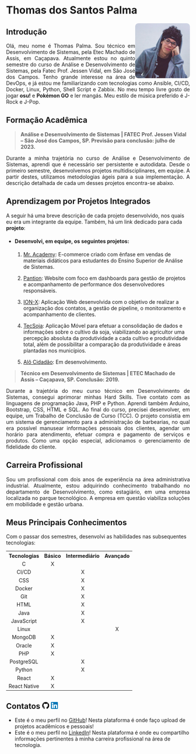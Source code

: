 # Thomas dos Santos Palma

<img src="./docs/profile-picture.png" align="right" width="150" height="150">

## **Introdução**

<p align="justify">Olá, meu nome é Thomas Palma. Sou técnico em Desenvolvimento de Sistemas, pela Etec Machado de Assis, em Caçapava. Atualmente estou no quinto semestre do curso de Análise e Desenvolvimento de Sistemas, pela Fatec Prof. Jessen Vidal, em São José dos Campos. Tenho grande interesse na área de DevOps, e já estou me familiarizando com tecnologias como Ansible, CI/CD, Docker, Linux, Python, Shell Script e Zabbix. No meu tempo livre gosto de jogar <b>osu!</b> e <b>Pokémon GO</b> e ler mangás. Meu estilo de música preferido é J-Rock e J-Pop.</p>

## **Formação Acadêmica**

> **Análise e Desenvolvimento de Sistemas | FATEC Prof. Jessen Vidal – São José dos Campos, SP. Previsão para conclusão: julho de 2023.**

<p align="justify">Durante a minha trajetória no curso de Análise e Desenvolvimento de Sistemas, aprendi que é necessário ser persistente e autodidata. Desde o primeiro semestre, desenvolvemos projetos multidisciplinares, em equipe. A partir destes, utilizamos metodologias ágeis para a sua implementação. A descrição detalhada de cada um desses projetos encontra-se abaixo.</p>

## **Aprendizagem por Projetos Integrados**
A seguir há uma breve descrição de cada projeto desenvolvido, nos quais eu era um integrante da equipe. Também, há um link dedicado para cada **projeto**:

 - <h4><b>Desenvolvi, em equipe, os seguintes projetos:</h4></b>

   1. [Mr. Academy](https://github.com/ThomasPalma1/portfolio-tg/tree/main/APIs/FatecAPI-01): E-commerce criado com ênfase em vendas de materiais didáticos para estudantes do Ensino Superior de Análise de Sistemas.


   2. [Pantion](https://github.com/ThomasPalma1/portfolio-tg/tree/main/APIs/FatecAPI-02): Website com foco em dashboards para gestão de projetos e acompanhamento de performance dos desenvolvedores responsáveis.


   3. [ION-X](https://github.com/ThomasPalma1/portfolio-tg/tree/main/APIs/FatecAPI-03): Aplicação Web desenvolvida com o objetivo de realizar a organização dos contatos, a gestão de pipeline, o monitoramento e acompanhamento de clientes.


   4. [TecSoja](https://github.com/ThomasPalma1/portfolio-tg/tree/main/APIs/FatecAPI-04): Aplicação Móvel para efetuar a consolidação de dados e informações sobre o cultivo da soja, viabilizando ao agricultor uma percepção absoluta da produtividade a cada cultivo e produtividade total, além de possibilitar a comparação da produtividade e áreas plantadas nos municípios.


   5. [Alô Cidadão](https://github.com/ThomasPalma1/portfolio-tg/tree/main/APIs/FatecAPI-05): Em desenvolvimento.


 > **Técnico em Desenvolvimento de Sistemas | ETEC Machado de Assis – Caçapava, SP. Conclusão: 2019.**

 <p align="justify">Durante a trajetória do meu curso técnico em Desenvolvimento de Sistemas, consegui aprimorar minhas Hard Skills. Tive contato com as linguagens de programação Java, PHP e Python. Aprendi também Arduino, Bootstrap, CSS, HTML e SQL. Ao final do curso, precisei desenvolver, em equipe, um Trabalho de Conclusão de Curso (TCC). O projeto consistia em um sistema de gerenciamento para a administração de barbearias, no qual era possível manusear informações pessoais dos clientes, agendar um horário para atendimento, efetuar compra e pagamento de serviços e produtos. Como uma opção especial, adicionamos o gerenciamento de fidelidade do cliente.</p>

 ## **Carreira Profissional**
 <p align="justify">Sou um profissional com dois anos de experiência na área administrativa industrial. Atualmente, estou adquirindo conhecimento trabalhando no departamento de Desenvolvimento, como estagiário, em uma empresa localizada no parque tecnológico. A empresa em questão viabiliza soluções em mobilidade e gestão urbana.</p>
 
## **Meus Principais Conhecimentos**
Com o passar dos semestres, desenvolvi as habilidades nas subsequentes tecnologias: 
<table>
    <tr>
        <th>Tecnologias</th>
        <th>Básico</th>
        <th>Intermediário</th>
        <th>Avançado</th>
    </tr>
    <tr>
        <td align="center">C</td>
        <td align="center">X</td>
        <td></td>
        <td></td>
    </tr>
    <tr>
        <td align="center">CI/CD</td>
        <td></td>
        <td align="center">X</td>
        <td></td>
    </tr>
    <tr>
        <td align="center">CSS</td>
        <td></td>
        <td align="center">X</td>
        <td></td>
    </tr>
    <tr>
        <td align="center">Docker</td>
        <td></td>
        <td align="center">X</td>
        <td></td>
    </tr>
    <tr>
        <td align="center">Git</td>
        <td></td>
        <td align="center">X</td>
        <td></td>
    </tr>
    <tr>
        <td align="center">HTML</td>
        <td></td>
        <td align="center">X</td>
        <td></td>
    </tr>
    <tr>
        <td align="center">Java</td>
        <td></td>
        <td align="center">X</td>
        <td></td>
    </tr>
    <tr>
        <td align="center">JavaScript</td>
        <td></td>
        <td align="center">X</td>
        <td></td>
    </tr>
    <tr>
        <td align="center">Linux</td>
        <td></td>
        <td></td>
        <td align="center">X</td>
    </tr>
    <tr>
        <td align="center">MongoDB</td>
        <td align="center">X</td>
        <td></td>
        <td></td>
    </tr>
    <tr>
        <td align="center">Oracle</td>
        <td align="center">X</td>
        <td></td>
        <td></td>
    </tr>
    <tr>
        <td align="center">PHP</td>
        <td align="center">X</td>
        <td></td>
        <td></td>
    </tr>
    <tr>
        <td align="center">PostgreSQL</td>
        <td></td>
        <td align="center">X</td>
        <td></td>
    </tr>
    <tr>
        <td align="center">Python</td>
        <td></td>
        <td align="center">X</td>
        <td></td>
    </tr>
    <tr>
        <td align="center">React</td>
        <td align="center">X</td>
        <td></td>
        <td></td>
    </tr>
    <tr>
        <td align="center">React Native</td>
        <td align="center">X</td>
        <td></td>
        <td></td>
    </tr>
</table>
  

## **Contatos** <img src="./docs/github-icon.png"  width="19" height="19"> <img src="./docs/linkedin-icon.png"  width="19" height="19">
* Este é o meu perfil no [GitHub](https://github.com/ThomasPalma1)! Nesta plataforma é onde faço upload de projetos acadêmicos e pessoais!
* Este é o meu perfil no [LinkedIn](https://www.linkedin.com/in/thomas-palma-0764b81b3/)! Nesta plataforma é onde eu compartilho informações pertinentes à minha carreira profissional na área de tecnologia.
